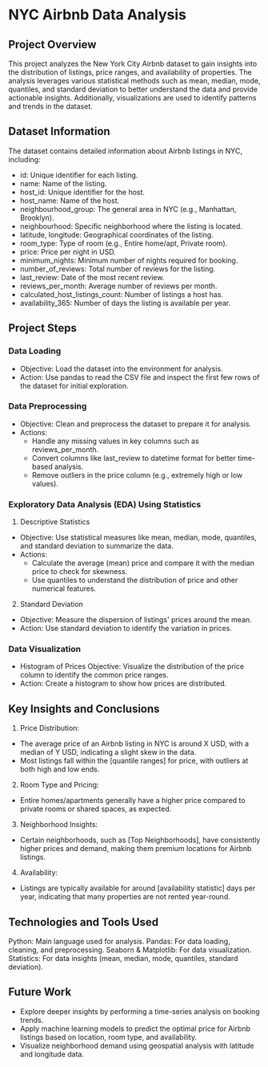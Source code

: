 # NYC Airbnb Data Analysis

## Project Overview
This project analyzes the New York City Airbnb dataset to gain insights into the distribution of listings, price ranges, and availability of properties. The analysis leverages various statistical methods such as mean, median, mode, quantiles, and standard deviation to better understand the data and provide actionable insights. Additionally, visualizations are used to identify patterns and trends in the dataset.

## Dataset Information
The dataset contains detailed information about Airbnb listings in NYC, including:

+ id: Unique identifier for each listing.
+ name: Name of the listing.
+ host_id: Unique identifier for the host.
+ host_name: Name of the host.
+ neighbourhood_group: The general area in NYC (e.g., Manhattan, Brooklyn).
+ neighbourhood: Specific neighborhood where the listing is located.
+ latitude, longitude: Geographical coordinates of the listing.
+ room_type: Type of room (e.g., Entire home/apt, Private room).
+ price: Price per night in USD.
+ minimum_nights: Minimum number of nights required for booking.
+ number_of_reviews: Total number of reviews for the listing.
+ last_review: Date of the most recent review.
+ reviews_per_month: Average number of reviews per month.
+ calculated_host_listings_count: Number of listings a host has.
+ availability_365: Number of days the listing is available per year.

## Project Steps
### Data Loading
+ Objective: Load the dataset into the environment for analysis.
+ Action: Use pandas to read the CSV file and inspect the first few rows of the dataset for initial exploration.

### Data Preprocessing
+ Objective: Clean and preprocess the dataset to prepare it for analysis.
+ Actions:
  + Handle any missing values in key columns such as reviews_per_month.
  + Convert columns like last_review to datetime format for better time-based analysis.
  + Remove outliers in the price column (e.g., extremely high or low values).

### Exploratory Data Analysis (EDA) Using Statistics

1. Descriptive Statistics

+ Objective: Use statistical measures like mean, median, mode, quantiles, and standard deviation to summarize the data.
+ Actions:
  + Calculate the average (mean) price and compare it with the median price to check for skewness.
  + Use quantiles to understand the distribution of price and other numerical features.

2. Standard Deviation

+ Objective: Measure the dispersion of listings' prices around the mean.
+ Action: Use standard deviation to identify the variation in prices.

### Data Visualization
+ Histogram of Prices
Objective: Visualize the distribution of the price column to identify the common price ranges.
+ Action: Create a histogram to show how prices are distributed.

## Key Insights and Conclusions
1. Price Distribution:

+ The average price of an Airbnb listing in NYC is around X USD, with a median of Y USD, indicating a slight skew in the data.
+ Most listings fall within the [quantile ranges] for price, with outliers at both high and low ends.

2. Room Type and Pricing:

+ Entire homes/apartments generally have a higher price compared to private rooms or shared spaces, as expected.

3. Neighborhood Insights:

+ Certain neighborhoods, such as [Top Neighborhoods], have consistently higher prices and demand, making them premium locations for Airbnb listings.

4. Availability:

+ Listings are typically available for around [availability statistic] days per year, indicating that many properties are not rented year-round.

## Technologies and Tools Used
Python: Main language used for analysis.
Pandas: For data loading, cleaning, and preprocessing.
Seaborn & Matplotlib: For data visualization.
Statistics: For data insights (mean, median, mode, quantiles, standard deviation).

## Future Work
+ Explore deeper insights by performing a time-series analysis on booking trends.
+ Apply machine learning models to predict the optimal price for Airbnb listings based on location, room type, and availability.
+ Visualize neighborhood demand using geospatial analysis with latitude and longitude data.
